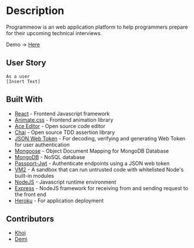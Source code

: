 # Description

Programmeow is an web application platform to help programmers prepare for their upcoming technical interviews.

Demo -> [Here]()

## User Story

```
As a user
[Insert Text]

```

## Built With

* [React](https://reactjs.org/) - Frontend Javascript framework
* [Animate.css](https://animate.style/) - Frontend animation library
* [Ace Editor](https://ace.c9.io/) - Open source code editor
* [Chai](http://aaronsofaly.github.io/chai-docs/) - Open source TDD assertion library
* [JSON Web Token](https://jwt.io/) - For decoding, verifying and generating Web Token for user authentication
* [Mongoose](https://mongoosejs.com/) - Object Document Mapping for MongoDB Database
* [MongoDB](https://www.mongodb.com/) - NoSQL database
* [Passport-Jwt](http://www.passportjs.org/packages/passport-jwt/) - Authenticate endpoints using a JSON web token
* [VM2](https://www.npmjs.com/package/vm2) - A sandbox that can run untrusted code with whitelisted Node's built-in modules
* [NodeJS](https://nodejs.org/en/) - Javascript runtime environment 
* [Express](https://expressjs.com/) - NodeJS framework for receiving from and sending request to the front end
* [Heroku](https://www.heroku.com/) - For application deployment

## Contributors

* [Khoi](https://github.com/gh0stl0nely)
* [Demi](https://github.com/demiwu96)
